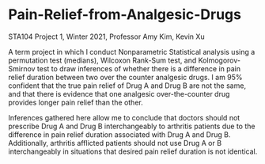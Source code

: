 # Pain-Relief-from-Analgesic-Drugs

STA104 Project 1,
Winter 2021,
Professor Amy Kim, Kevin Xu

A term project in which I conduct Nonparametric Statistical analysis using a permutation test (medians), Wilcoxon Rank-Sum test, and Kolmogorov-Smirnov test to draw inferences of whether there is a difference in pain relief duration between two over the counter analgesic drugs.
I am 95% confident that the true pain relief of Drug A and Drug B are not the same, and that there is evidence that one analgesic over-the-counter drug provides longer pain relief than the other.

Inferences gathered here allow me to conclude that doctors should not prescribe Drug A and Drug B interchangeably to arthritis patients due to the difference in pain relief duration associated with Drug A and Drug B. Additionally, arthritis afflicted patients should not use Drug A or B interchangeably in situations that desired pain relief duration is not identical.

